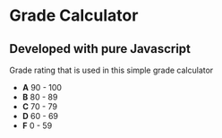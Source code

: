 # Grade Calculator
## Developed with pure Javascript

Grade rating that is used in this simple grade calculator
- __A__ 90 - 100
- __B__ 80 - 89
- __C__ 70 - 79
- __D__ 60 - 69
- __F__  0 - 59
